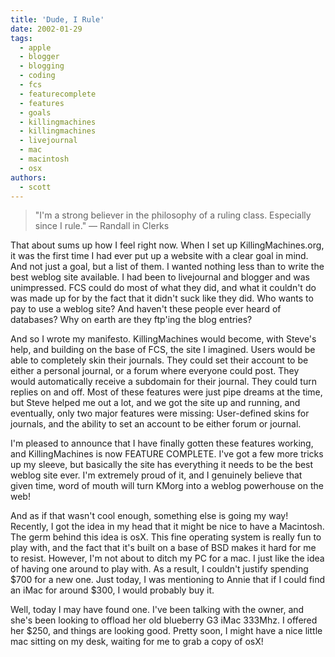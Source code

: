 ```yaml
---
title: 'Dude, I Rule'
date: 2002-01-29
tags:
  - apple
  - blogger
  - blogging
  - coding
  - fcs
  - featurecomplete
  - features
  - goals
  - killingmachines
  - killingmachines
  - livejournal
  - mac
  - macintosh
  - osx
authors:
  - scott
---
```


> "I'm a strong believer in the philosophy of a ruling class. Especially since I rule." — Randall in Clerks

That about sums up how I feel right now. When I set up KillingMachines.org, it was the first time I had ever put up a website with a clear goal in mind. And not just a goal, but a list of them. I wanted nothing less than to write the best weblog site available. I had been to livejournal and blogger and was unimpressed. FCS could do most of what they did, and what it couldn't do was made up for by the fact that it didn't suck like they did. Who wants to pay to use a weblog site? And haven't these people ever heard of databases? Why on earth are they ftp'ing the blog entries?

And so I wrote my manifesto. KillingMachines would become, with Steve's help, and building on the base of FCS, the site I imagined. Users would be able to completely skin their journals. They could set their account to be either a personal journal, or a forum where everyone could post. They would automatically receive a subdomain for their journal. They could turn replies on and off. Most of these features were just pipe dreams at the time, but Steve helped me out a lot, and we got the site up and running, and eventually, only two major features were missing: User-defined skins for journals, and the ability to set an account to be either forum or journal.

I'm pleased to announce that I have finally gotten these features working, and KillingMachines is now FEATURE COMPLETE. I've got a few more tricks up my sleeve, but basically the site has everything it needs to be the best weblog site ever. I'm extremely proud of it, and I genuinely believe that given time, word of mouth will turn KMorg into a weblog powerhouse on the web!

And as if that wasn't cool enough, something else is going my way! Recently, I got the idea in my head that it might be nice to have a Macintosh. The germ behind this idea is osX. This fine operating system is really fun to play with, and the fact that it's built on a base of BSD makes it hard for me to resist. However, I'm not about to ditch my PC for a mac. I just like the idea of having one around to play with. As a result, I couldn't justify spending $700 for a new one. Just today, I was mentioning to Annie that if I could find an iMac for around $300, I would probably buy it.

Well, today I may have found one. I've been talking with the owner, and she's been looking to offload her old blueberry G3 iMac 333Mhz. I offered her $250, and things are looking good. Pretty soon, I might have a nice little mac sitting on my desk, waiting for me to grab a copy of osX!

